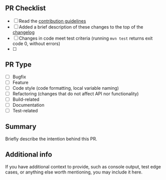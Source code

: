## PR Checklist

- [ ] Read the [contribution guidelines](/CONTRIBUTING.md)
- [ ] Added a brief description of these changes to the top of the [changelog](/CHANGELOG.md)
- [ ] Changes in code meet test criteria (running `mvn test` returns exit code 0, without errors)
- [ ] 

## PR Type

<!-- Please check only one, remove the others -->

- [ ] Bugfix
- [ ] Feature
- [ ] Code style (code formatting, local variable naming)
- [ ] Refactoring (changes that do not affect API nor functionality)
- [ ] Build-related
- [ ] Documentation
- [ ] Test-related

## Summary

Briefly describe the intention behind this PR. 

<!--
These questions may help you get the right idea

- What areas of interest am I covering here?
- What is the expected behavior, and how is it different from the previous behavior?
- How will this contribution help others?
-->

## Additional info

If you have additional context to provide, such as console output, test edge cases, or anything else worth mentioning, you may include it here.
